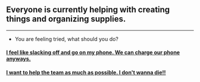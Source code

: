 ## Everyone is currently helping with creating things and organizing supplies.

---

* You are feeling tried, what should you do?

#### [I feel like slacking off and go on my phone. We can charge our phone anyways.](kick.md)       
#### [I want to help the team as much as possible. I don't wanna die!!](congrats.md)